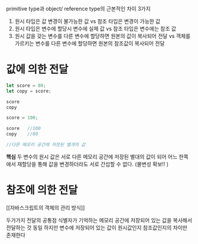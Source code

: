 
primitive type과 object/ reference type의 근본적인 차이 3가지 
1. 원시 타입은 값 변경이 불가능한 값 vs 참조 타입은 변경이 가능한 값 
2. 원시 타입은 변수에 할당시 변수에 실제 값 vs 참조 타입은 변수에는 참조 값
3. 원시 값을 갖는 변수를 다른 변수에 할당하면 원본의 값이 복사되어 전달 vs 객체를 가르키는 변수를 다른 변수에 할당하면 원본의 참조값이 복사되어 전달


# 값에 의한 전달 

```js
let score = 80;
let copy = score;

score
copy

score = 100;

score   //100
copy    //80

//다른 메모리 공간에 저장된 별개의 값 
```

**핵심** 두 변수의 원시 값은 서로 다른 메모리 공간에 저장된 별대의 값이 되어 어느 한쪽에서 재할당을 통해 값을 변경하더라도 서로 간섭할 수 없다. (불변성 확보!! )


# 참조에 의한 전달
[[자바스크립트의 객체의 관리 방식]]


두가가지 전달의 공통점 
식별자가 기억하는 메모리 공간에 저장되어 있는 값을 복사해서 전달하는 것 동일
하지만 변수에 저장되어 있는 값이 원시값인지 참조값인지의 차이만 존재한다